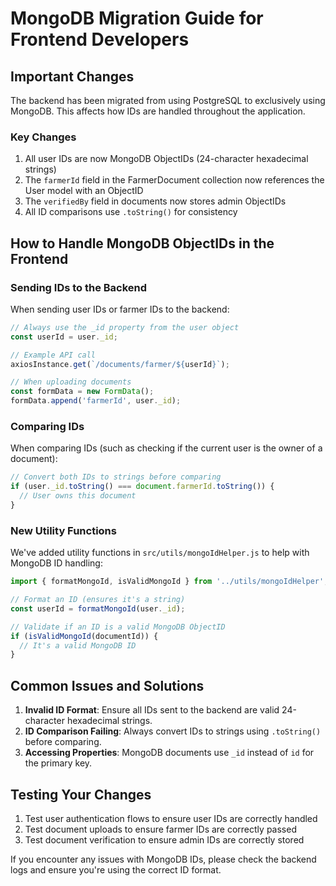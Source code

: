 # MongoDB Migration Guide for Frontend Developers

## Important Changes

The backend has been migrated from using PostgreSQL to exclusively using MongoDB. This affects how IDs are handled throughout the application.

### Key Changes

1. All user IDs are now MongoDB ObjectIDs (24-character hexadecimal strings)
2. The `farmerId` field in the FarmerDocument collection now references the User model with an ObjectID
3. The `verifiedBy` field in documents now stores admin ObjectIDs
4. All ID comparisons use `.toString()` for consistency

## How to Handle MongoDB ObjectIDs in the Frontend

### Sending IDs to the Backend

When sending user IDs or farmer IDs to the backend:

```javascript
// Always use the _id property from the user object
const userId = user._id;

// Example API call
axiosInstance.get(`/documents/farmer/${userId}`);

// When uploading documents
const formData = new FormData();
formData.append('farmerId', user._id);
```

### Comparing IDs

When comparing IDs (such as checking if the current user is the owner of a document):

```javascript
// Convert both IDs to strings before comparing
if (user._id.toString() === document.farmerId.toString()) {
  // User owns this document
}
```

### New Utility Functions

We've added utility functions in `src/utils/mongoIdHelper.js` to help with MongoDB ID handling:

```javascript
import { formatMongoId, isValidMongoId } from '../utils/mongoIdHelper';

// Format an ID (ensures it's a string)
const userId = formatMongoId(user._id);

// Validate if an ID is a valid MongoDB ObjectID
if (isValidMongoId(documentId)) {
  // It's a valid MongoDB ID
}
```

## Common Issues and Solutions

1. **Invalid ID Format**: Ensure all IDs sent to the backend are valid 24-character hexadecimal strings.
2. **ID Comparison Failing**: Always convert IDs to strings using `.toString()` before comparing.
3. **Accessing Properties**: MongoDB documents use `_id` instead of `id` for the primary key.

## Testing Your Changes

1. Test user authentication flows to ensure user IDs are correctly handled
2. Test document uploads to ensure farmer IDs are correctly passed
3. Test document verification to ensure admin IDs are correctly stored

If you encounter any issues with MongoDB IDs, please check the backend logs and ensure you're using the correct ID format. 